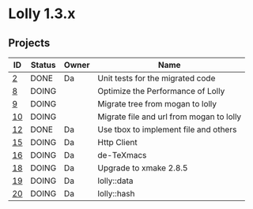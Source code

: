 # Lolly 1.3.x
## Projects

| ID            | Status| Owner     | Name                               |
|---------------|-------|-----------|------------------------------------|
| [2](2.md)     | DONE  | Da        | Unit tests for the migrated code   |
| [8](8.md)     | DOING |  | Optimize the Performance of Lolly |
| [9](9.md)     | DOING |  | Migrate tree from mogan to lolly |
| [10](10.md)   | DOING |  | Migrate file and url from mogan to lolly |
| [12](12.md)   | DONE  | Da        | Use tbox to implement file and others |
| [15](15.md)   | DOING | Da        | Http Client                        |
| [16](16.md)   | DOING | Da        | de-TeXmacs                         |
| [18](18.md)   | DOING | Da        | Upgrade to xmake 2.8.5             |
| [19](19.md)   | DOING | Da        | lolly::data |
| [20](20.md)   | DOING | Da        | lolly::hash                        |
